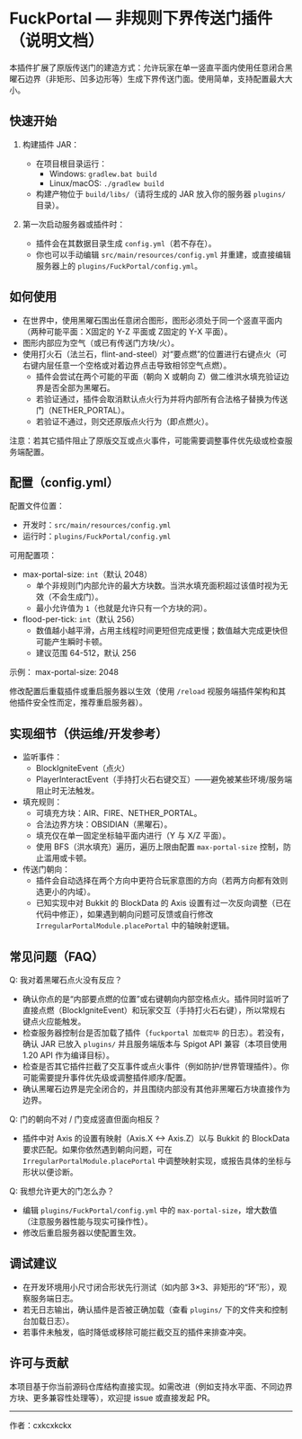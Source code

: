 # FuckPortal — 非规则下界传送门插件（说明文档）

本插件扩展了原版传送门的建造方式：允许玩家在单一竖直平面内使用任意闭合黑曜石边界（非矩形、凹多边形等）生成下界传送门面。使用简单，支持配置最大大小。

## 快速开始

1. 构建插件 JAR：
   - 在项目根目录运行：
     - Windows: `gradlew.bat build`
     - Linux/macOS: `./gradlew build`
   - 构建产物位于 `build/libs/`（请将生成的 JAR 放入你的服务器 `plugins/` 目录）。

2. 第一次启动服务器或插件时：
   - 插件会在其数据目录生成 `config.yml`（若不存在）。
   - 你也可以手动编辑 `src/main/resources/config.yml` 并重建，或直接编辑服务器上的 `plugins/FuckPortal/config.yml`。

## 如何使用

- 在世界中，使用黑曜石围出任意闭合图形，图形必须处于同一个竖直平面内（两种可能平面：X固定的 Y-Z 平面或 Z固定的 Y-X 平面）。
- 图形内部应为空气（或已有传送门方块/火）。
- 使用打火石（法兰石，flint-and-steel）对“要点燃”的位置进行右键点火（可右键内层任意一个空格或对着边界点击导致相邻空气点燃）。
  - 插件会尝试在两个可能的平面（朝向 X 或朝向 Z）做二维洪水填充验证边界是否全部为黑曜石。
  - 若验证通过，插件会取消默认点火行为并将内部所有合法格子替换为传送门（NETHER_PORTAL）。
  - 若验证不通过，则交还原版点火行为（即点燃火）。

注意：若其它插件阻止了原版交互或点火事件，可能需要调整事件优先级或检查服务端配置。

## 配置（config.yml）

配置文件位置：
- 开发时：`src/main/resources/config.yml`
- 运行时：`plugins/FuckPortal/config.yml`

可用配置项：

- max-portal-size: `int`（默认 2048）
  - 单个非规则门内部允许的最大方块数。当洪水填充面积超过该值时视为无效（不会生成门）。
  - 最小允许值为 `1`（也就是允许只有一个方块的洞）。
- flood-per-tick: `int`（默认 256）
  - 数值越小越平滑，占用主线程时间更短但完成更慢；数值越大完成更快但可能产生瞬时卡顿。
  - 建议范围 64-512，默认 256

示例：
max-portal-size: 2048

修改配置后重载插件或重启服务器以生效（使用 `/reload` 视服务端插件架构和其他插件安全性而定，推荐重启服务器）。

## 实现细节（供运维/开发参考）

- 监听事件：
  - BlockIgniteEvent（点火）
  - PlayerInteractEvent（手持打火石右键交互）——避免被某些环境/服务端阻止时无法触发。
- 填充规则：
  - 可填充方块：AIR、FIRE、NETHER_PORTAL。
  - 合法边界方块：OBSIDIAN（黑曜石）。
  - 填充仅在单一固定坐标轴平面内进行（Y 与 X/Z 平面）。
  - 使用 BFS（洪水填充）遍历，遍历上限由配置 `max-portal-size` 控制，防止滥用或卡顿。
- 传送门朝向：
  - 插件会自动选择在两个方向中更符合玩家意图的方向（若两方向都有效则选更小的内域）。
  - 已知实现中对 Bukkit 的 BlockData 的 Axis 设置有过一次反向调整（已在代码中修正），如果遇到朝向问题可反馈或自行修改 `IrregularPortalModule.placePortal` 中的轴映射逻辑。

## 常见问题（FAQ）

Q: 我对着黑曜石点火没有反应？
- 确认你点的是“内部要点燃的位置”或右键朝向内部空格点火。插件同时监听了直接点燃（BlockIgniteEvent）和玩家交互（手持打火石右键），所以常规右键点火应能触发。
- 检查服务器控制台是否加载了插件（`fuckportal 加载完毕` 的日志）。若没有，确认 JAR 已放入 `plugins/` 并且服务端版本与 Spigot API 兼容（本项目使用 1.20 API 作为编译目标）。
- 检查是否其它插件拦截了交互事件或点火事件（例如防护/世界管理插件）。你可能需要提升事件优先级或调整插件顺序/配置。
- 确认黑曜石边界是完全闭合的，并且围绕内部没有其他非黑曜石方块直接作为边界。

Q: 门的朝向不对 / 门变成竖直但面向相反？
- 插件中对 Axis 的设置有映射（Axis.X <-> Axis.Z）以与 Bukkit 的 BlockData 要求匹配。如果你依然遇到朝向问题，可在 `IrregularPortalModule.placePortal` 中调整映射实现，或报告具体的坐标与形状以便诊断。

Q: 我想允许更大的门怎么办？
- 编辑 `plugins/FuckPortal/config.yml` 中的 `max-portal-size`，增大数值（注意服务器性能与现实可操作性）。
- 修改后重启服务器以使配置生效。

## 调试建议

- 在开发环境用小尺寸闭合形状先行测试（如内部 3×3、非矩形的“环”形），观察服务端日志。
- 若无日志输出，确认插件是否被正确加载（查看 `plugins/` 下的文件夹和控制台加载日志）。
- 若事件未触发，临时降低或移除可能拦截交互的插件来排查冲突。

## 许可与贡献

本项目基于你当前源码仓库结构直接实现。如需改进（例如支持水平面、不同边界方块、更多兼容性处理等），欢迎提 issue 或直接发起 PR。

---  
作者：cxkcxkckx
